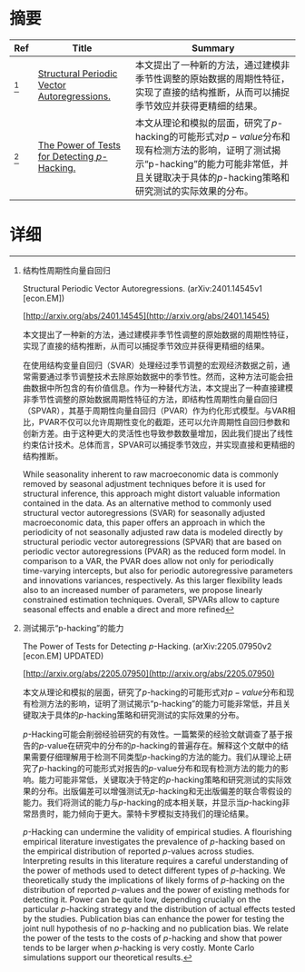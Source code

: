 # 摘要

| Ref | Title | Summary |
| --- | --- | --- |
| [^1] | [Structural Periodic Vector Autoregressions.](http://arxiv.org/abs/2401.14545) | 本文提出了一种新的方法，通过建模非季节性调整的原始数据的周期性特征，实现了直接的结构推断，从而可以捕捉季节效应并获得更精细的结果。 |
| [^2] | [The Power of Tests for Detecting $p$-Hacking.](http://arxiv.org/abs/2205.07950) | 本文从理论和模拟的层面，研究了$p$-hacking的可能形式对$p-value$分布和现有检测方法的影响，证明了测试揭示“p-hacking”的能力可能非常低，并且关键取决于具体的$p$-hacking策略和研究测试的实际效果的分布。 |

# 详细

[^1]: 结构性周期性向量自回归

    Structural Periodic Vector Autoregressions. (arXiv:2401.14545v1 [econ.EM])

    [http://arxiv.org/abs/2401.14545](http://arxiv.org/abs/2401.14545)

    本文提出了一种新的方法，通过建模非季节性调整的原始数据的周期性特征，实现了直接的结构推断，从而可以捕捉季节效应并获得更精细的结果。

    

    在使用结构变量自回归（SVAR）处理经过季节调整的宏观经济数据之前，通常需要通过季节调整技术去除原始数据中的季节性。然而，这种方法可能会扭曲数据中所包含的有价值信息。作为一种替代方法，本文提出了一种直接建模非季节性调整的原始数据周期性特征的方法，即结构性周期性向量自回归（SPVAR），其基于周期性向量自回归（PVAR）作为约化形式模型。与VAR相比，PVAR不仅可以允许周期性变化的截距，还可以允许周期性自回归参数和创新方差。由于这种更大的灵活性也导致参数数量增加，因此我们提出了线性约束估计技术。总体而言，SPVAR可以捕捉季节效应，并实现直接和更精细的结构推断。

    While seasonality inherent to raw macroeconomic data is commonly removed by seasonal adjustment techniques before it is used for structural inference, this approach might distort valuable information contained in the data. As an alternative method to commonly used structural vector autoregressions (SVAR) for seasonally adjusted macroeconomic data, this paper offers an approach in which the periodicity of not seasonally adjusted raw data is modeled directly by structural periodic vector autoregressions (SPVAR) that are based on periodic vector autoregressions (PVAR) as the reduced form model. In comparison to a VAR, the PVAR does allow not only for periodically time-varying intercepts, but also for periodic autoregressive parameters and innovations variances, respectively. As this larger flexibility leads also to an increased number of parameters, we propose linearly constrained estimation techniques. Overall, SPVARs allow to capture seasonal effects and enable a direct and more refined
    
[^2]: 测试揭示“p-hacking”的能力

    The Power of Tests for Detecting $p$-Hacking. (arXiv:2205.07950v2 [econ.EM] UPDATED)

    [http://arxiv.org/abs/2205.07950](http://arxiv.org/abs/2205.07950)

    本文从理论和模拟的层面，研究了$p$-hacking的可能形式对$p-value$分布和现有检测方法的影响，证明了测试揭示“p-hacking”的能力可能非常低，并且关键取决于具体的$p$-hacking策略和研究测试的实际效果的分布。

    

    $p$-Hacking可能会削弱经验研究的有效性。一篇繁荣的经验文献调查了基于报告的$p$-value在研究中的分布的$p$-hacking的普遍存在。解释这个文献中的结果需要仔细理解用于检测不同类型$p$-hacking的方法的能力。我们从理论上研究了$p$-hacking的可能形式对报告的$p$-value分布和现有检测方法的能力的影响。能力可能非常低，关键取决于特定的$p$-hacking策略和研究测试的实际效果的分布。出版偏差可以增强测试无$p$-hacking和无出版偏差的联合零假设的能力。我们将测试的能力与$p$-hacking的成本相关联，并显示当$p$-hacking非常昂贵时，能力倾向于更大。蒙特卡罗模拟支持我们的理论结果。

    $p$-Hacking can undermine the validity of empirical studies. A flourishing empirical literature investigates the prevalence of $p$-hacking based on the empirical distribution of reported $p$-values across studies. Interpreting results in this literature requires a careful understanding of the power of methods used to detect different types of $p$-hacking. We theoretically study the implications of likely forms of $p$-hacking on the distribution of reported $p$-values and the power of existing methods for detecting it. Power can be quite low, depending crucially on the particular $p$-hacking strategy and the distribution of actual effects tested by the studies. Publication bias can enhance the power for testing the joint null hypothesis of no $p$-hacking and no publication bias. We relate the power of the tests to the costs of $p$-hacking and show that power tends to be larger when $p$-hacking is very costly. Monte Carlo simulations support our theoretical results.
    

